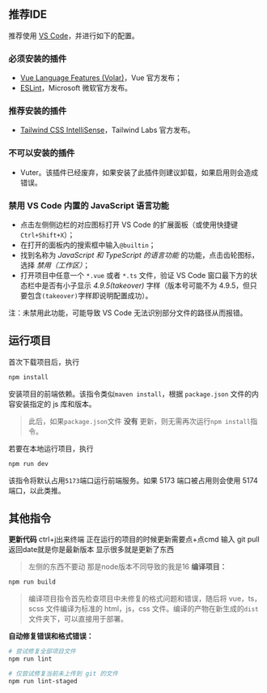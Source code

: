 ## 推荐IDE

推荐使用 [VS Code](https://code.visualstudio.com/)，并进行如下的配置。

### 必须安装的插件

- [Vue Language Features (Volar)](https://marketplace.visualstudio.com/items?itemName=Vue.volar)，Vue 官方发布；
- [ESLint](https://marketplace.visualstudio.com/items?itemName=dbaeumer.vscode-eslint)，Microsoft 微软官方发布。

### 推荐安装的插件

- [Tailwind CSS IntelliSense](https://marketplace.visualstudio.com/items?itemName=bradlc.vscode-tailwindcss)，Tailwind Labs 官方发布。

### **不可以**安装的插件

- Vuter。该插件已经废弃，如果安装了此插件则建议卸载，如果启用则会造成错误。

### 禁用 VS Code 内置的 JavaScript 语言功能

- 点击左侧侧边栏的对应图标打开 VS Code 的扩展面板（或使用快捷键`Ctrl+Shift+X`）；
- 在打开的面板内的搜索框中输入`@builtin`；
- 找到名称为 *JavaScript 和 TypeScript 的语言功能* 的功能，点击齿轮图标，选择 *禁用（工作区）*；
- 打开项目中任意一个 `*.vue` 或者 `*.ts` 文件，验证 VS Code 窗口最下方的状态栏中是否有小子显示 *4.9.5(takeover)* 字样（版本号可能不为 4.9.5，但只要包含`(takeover)`字样即说明配置成功）。

注：未禁用此功能，可能导致 VS Code 无法识别部分文件的路径从而报错。

## 运行项目

首次下载项目后，执行

```sh
npm install
```

安装项目的前端依赖。该指令类似`maven install`，根据 `package.json` 文件的内容安装指定的 js 库和版本。

> 此后，如果`package.json`文件 **没有** 更新，则无需再次运行`npm install`指令。

若要在本地运行项目，执行

```sh
npm run dev
```

该指令将默认占用`5173`端口运行前端服务。如果 5173 端口被占用则会使用 5174 端口，以此类推。

## 其他指令
**更新代码**
    ctrl+j出来终端
    正在运行的项目的时候更新需要点+点cmd
    输入
    git pull
    返回date就是你是最新版本
    显示很多就是更新了东西
>   左侧的东西不要动 那是node版本不同导致的我是16
**编译项目：**

```sh
npm run build
```

> 编译项目指令首先检查项目中未修复的格式问题和错误，随后将 vue，ts，scss 文件编译为标准的 html，js，css 文件。编译的产物在新生成的`dist`文件夹下，可以直接用于部署。

**自动修复错误和格式错误：**

```sh
# 尝试修复全部项目文件
npm run lint

# 仅尝试修复当前未上传到 git 的文件
npm run lint-staged
```
